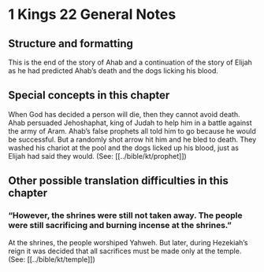 # 1 Kings 22 General Notes
## Structure and formatting

This is the end of the story of Ahab and a continuation of the story of Elijah as he had predicted Ahab’s death and the dogs licking his blood.

## Special concepts in this chapter

When God has decided a person will die, then they cannot avoid death. Ahab persuaded Jehoshaphat, king of Judah to help him in a battle against the army of Aram. Ahab’s false prophets all told him to go because he would be successful. But a randomly shot arrow hit him and he bled to death. They washed his chariot at the pool and the dogs licked up his blood, just as Elijah had said they would. (See: [[../bible/kt/prophet]])

## Other possible translation difficulties in this chapter

### “However, the shrines were still not taken away. The people were still sacrificing and burning incense at the shrines.”
At the shrines, the people worshiped Yahweh. But later, during Hezekiah’s reign it was decided that all sacrifices must be made only at the temple. (See: [[../bible/kt/temple]])